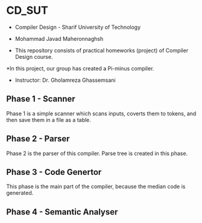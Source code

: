 # CD_SUT
* Compiler Design - Sharif University of Technology

* Mohammad Javad Maheronnaghsh



* This repository consists of practical homeworks (project) of Compiler Design course.

*In this project, our group has created a Pi-minus compiler.

* Instructor: Dr. Gholamreza Ghassemsani


## Phase 1 - Scanner
Phase 1 is a simple scanner which scans inputs, coverts them to tokens, and then save them in a file as a table.

## Phase 2 - Parser
Phase 2 is the parser of this compiler. Parse tree is created in this phase.

## Phase 3 - Code Genertor
This phase is the main part of the compiler, because the median code is generated.

## Phase 4 - Semantic Analyser
